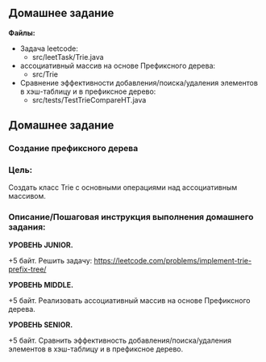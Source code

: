 ## Домашнее задание

**Файлы:**
* Задача leetcode:
  * src/leetTask/Trie.java
* ассоциативный массив на основе Префиксного дерева:
  * src/Trie
* Сравнение эффективности добавления/поиска/удаления элементов в хэш-таблицу и в префиксное дерево:
  * src/tests/TestTrieCompareHT.java

## Домашнее задание

### Создание префиксного дерева
### Цель:

Создать класс Trie с основными операциями над ассоциативным массивом.

### Описание/Пошаговая инструкция выполнения домашнего задания:

**УРОВЕНЬ JUNIOR.**

+5 байт. Решить задачу: https://leetcode.com/problems/implement-trie-prefix-tree/

**УРОВЕНЬ MIDDLE.**

+5 байт. Реализовать ассоциативный массив на основе Префиксного дерева.

**УРОВЕНЬ SENIOR.**

+5 байт. Сравнить эффективность добавления/поиска/удаления элементов в хэш-таблицу и в префиксное дерево.
